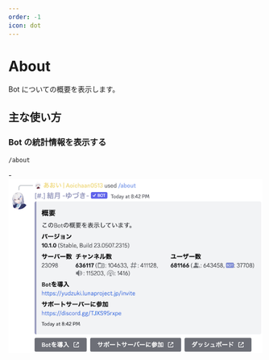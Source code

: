```yaml
---
order: -1
icon: dot
---
```


# About
Bot についての概要を表示します。

## 主な使い方
### Bot の統計情報を表示する

``` コマンドの実行例
/about
```

-![応答例](default-response.png)